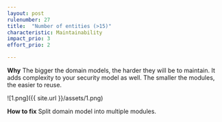 ```yaml
---
layout: post
rulenumber: 27
title:  "Number of entities (>15)"
characteristic: Maintainability
impact_prio: 3
effort_prio: 2

---
```


**Why**
The bigger the domain models, the harder they will be to maintain. It adds complexity to your security model as well. The smaller the modules, the easier to reuse.

![1.png]({{ site.url }}/assets/1.png)

**How to fix**
Split domain model into multiple modules.
